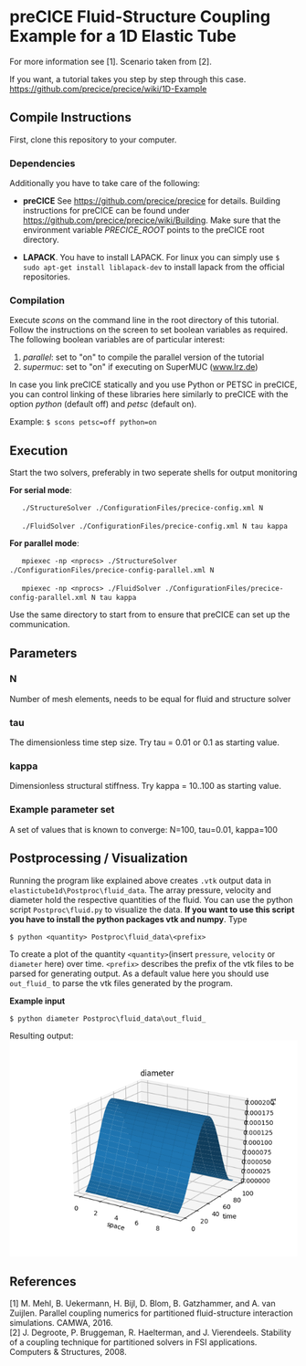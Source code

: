 # preCICE Fluid-Structure Coupling Example for a 1D Elastic Tube

For more information see [1]. Scenario taken from [2].

If you want, a tutorial takes you step by step through this case.  
https://github.com/precice/precice/wiki/1D-Example

## Compile Instructions

First, clone this repository to your computer.

### Dependencies

Additionally you have to take care of the following:

* **preCICE** See https://github.com/precice/precice for details. Building instructions for preCICE can be found under https://github.com/precice/precice/wiki/Building. Make sure that the environment variable *PRECICE_ROOT* points to the preCICE root directory.

* **LAPACK**. You have to install LAPACK. For linux you can simply use ```$ sudo apt-get install liblapack-dev``` to install lapack from the official repositories.

### Compilation

Execute *scons* on the command line in the root directory of this tutorial. Follow the instructions on the screen to set boolean variables as required. The following boolean variables are of particular interest:
1) *parallel*: set to "on" to compile the parallel version of the tutorial
2) *supermuc*: set to "on" if executing on SuperMUC (www.lrz.de)

In case you link preCICE statically and you use Python or PETSC in preCICE, you can control linking of these libraries here similarly to preCICE with the option *python* (default off) and *petsc* (default on).

Example: ```$ scons petsc=off python=on```

## Execution
Start the two solvers, preferably in two seperate shells for output monitoring

   **For serial mode**:

	   ./StructureSolver ./ConfigurationFiles/precice-config.xml N

	   ./FluidSolver ./ConfigurationFiles/precice-config.xml N tau kappa

   **For parallel mode**:

	   mpiexec -np <nprocs> ./StructureSolver ./ConfigurationFiles/precice-config-parallel.xml N

	   mpiexec -np <nprocs> ./FluidSolver ./ConfigurationFiles/precice-config-parallel.xml N tau kappa

Use the same directory to start from to ensure that preCICE can set up the communication.

## Parameters

### N
Number of mesh elements, needs to be equal for fluid and structure solver

### tau
The dimensionless time step size.
Try tau = 0.01 or 0.1 as starting value.

### kappa
Dimensionless structural stiffness.
Try kappa = 10..100 as starting value.

### Example parameter set
A set of values that is known to converge: N=100, tau=0.01, kappa=100

## Postprocessing / Visualization

Running the program like explained above creates ```.vtk``` output data in ```elastictube1d\Postproc\fluid_data```. The array pressure, velocity and diameter hold the respective quantities of the fluid. You can use the python script ```Postproc\fluid.py``` to visualize the data. **If you want to use this script you have to install the python packages vtk and numpy**. Type

```
$ python <quantity> Postproc\fluid_data\<prefix>
```

To create a plot of the quantity ```<quantity>```(insert ```pressure```, ```velocity``` or ```diameter``` here) over time. ```<prefix>``` describes the prefix of the vtk files to be parsed for generating output. As a default value here you should use ```out_fluid_``` to parse the vtk files generated by the program.

**Example input**
```
$ python diameter Postproc\fluid_data\out_fluid_
```
Resulting output:  
![](docs/diameter.png)

## References

[1] M. Mehl, B. Uekermann, H. Bijl, D. Blom, B. Gatzhammer, and A. van Zuijlen.
Parallel coupling numerics for partitioned fluid-structure interaction simulations. CAMWA, 2016.  
[2] J. Degroote, P. Bruggeman, R. Haelterman, and J. Vierendeels. Stability of a coupling technique
for partitioned solvers in FSI applications. Computers & Structures, 2008.
